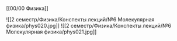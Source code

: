 [[00/00 Физика]]

![[2 семестр/Физика/Конспекты лекций/№6 Молекулярная физика/phys020.jpg]]
![[2 семестр/Физика/Конспекты лекций/№6 Молекулярная физика/phys021.jpg]]